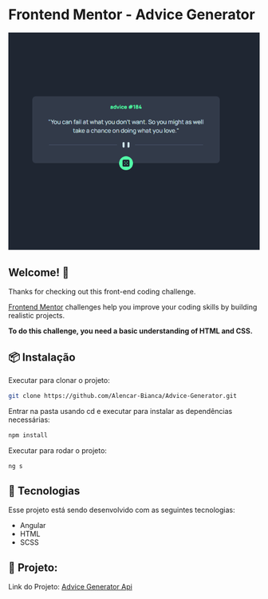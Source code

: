 # Frontend Mentor - Advice Generator

![Design preview for the Social links profile coding challenge](./temple.png)

## Welcome! 👋

Thanks for checking out this front-end coding challenge.

[Frontend Mentor](https://www.frontendmentor.io) challenges help you improve your coding skills by building realistic projects.

**To do this challenge, you need a basic understanding of HTML and CSS.**

## 📦 Instalação

Executar para clonar o projeto:

```bash
git clone https://github.com/Alencar-Bianca/Advice-Generator.git
```

Entrar na pasta usando cd e executar para instalar as dependências necessárias:

```bash
npm install
```
Executar para rodar o projeto:

```bash
ng s 
```

## 🚀 Tecnologias

Esse projeto está sendo desenvolvido com as seguintes tecnologias:

- Angular
- HTML
- SCSS

## 🚧 Projeto:

Link do Projeto: [Advice Generator Api](https://advicegeneratorapio.netlify.app/)
